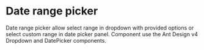 # Date range picker

Date range picker allow select range in dropdown with provided options or select custom range in date picker panel.
Component use the Ant Design v4 Dropdown and DatePicker components.
